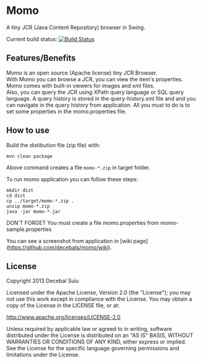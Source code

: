 Momo
=====================
A tiny JCR (Java Content Repository) browser in Swing.

Current build status: [![Build Status](https://buildhive.cloudbees.com/job/decebals/job/momo/badge/icon)](https://buildhive.cloudbees.com/job/decebals/job/momo/)

Features/Benefits
-------------------
Momo is an open source (Apache license) tiny JCR Browser.   
With Momo you can browse a JCR, you can view the item's properties. Momo comes with built-in viewers for images and xml files.    
Also, you can query the JCR using XPath query language or SQL query language. A query history is stored in the query-history.xml file and and you can navigate in the query history from application.
All you must to do is to set some properties in the momo.properties file.  

How to use
-------------------

Build the distibution file (zip file) with:
```
mvn clean package
```

Above command creates a file `momo-*.zip` in target folder.

To run momo application you can follow these steps:

```
mkdir dist
cd dist 
cp ../target/momo-*.zip .
unzip momo-*.zip
java -jar momo-*.jar
```   

DON'T FORGET
You must create a file momo.properties from momo-sample.properties


You can see a screenshot from application in [wiki page] (https://github.com/decebals/momo/wiki).

License
--------------
Copyright 2013 Decebal Suiu
 
Licensed under the Apache License, Version 2.0 (the "License"); you may not use this work except in compliance with
the License. You may obtain a copy of the License in the LICENSE file, or at:
 
http://www.apache.org/licenses/LICENSE-2.0
 
Unless required by applicable law or agreed to in writing, software distributed under the License is distributed on
an "AS IS" BASIS, WITHOUT WARRANTIES OR CONDITIONS OF ANY KIND, either express or implied. See the License for the
specific language governing permissions and limitations under the License.

